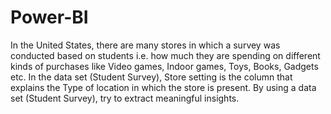 # Power-BI
In the United States, there are many stores in which a survey was
conducted based on students i.e. how much they are spending on different kinds
of purchases like Video games, Indoor games, Toys, Books, Gadgets etc. In the
data set (Student Survey), Store setting is the column that explains the Type of
location in which the store is present. By using a data set (Student Survey), try to
extract meaningful insights.
